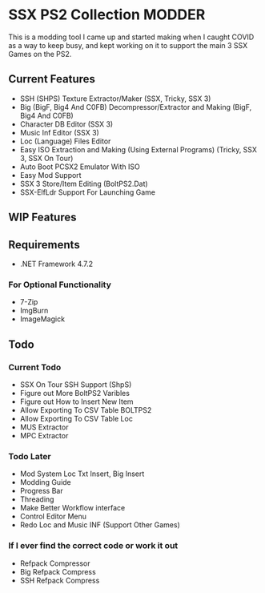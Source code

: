 
# SSX PS2 Collection MODDER

This is a modding tool I came up and started making when I caught COVID as a way to keep busy, and kept working on it to support the main 3 SSX Games on the PS2.

## Current Features
- SSH (SHPS) Texture Extractor/Maker (SSX, Tricky, SSX 3)
- Big (BigF, Big4 And C0FB) Decompressor/Extractor and Making (BigF, Big4 And C0FB)
- Character DB Editor (SSX 3)
- Music Inf Editor (SSX 3)
- Loc (Language) Files Editor
- Easy ISO Extraction and Making (Using External Programs) (Tricky, SSX 3, SSX On Tour)
- Auto Boot PCSX2 Emulator With ISO
- Easy Mod Support
- SSX 3 Store/Item Editing (BoltPS2.Dat)
- SSX-ElfLdr Support For Launching Game

## WIP Features

## Requirements

- .NET Framework 4.7.2

### For Optional Functionality
- 7-Zip
- ImgBurn
- ImageMagick

## Todo

### Current Todo
- SSX On Tour SSH Support (ShpS)
- Figure out More BoltPS2 Varibles
- Figure out How to Insert New Item
- Allow Exporting To CSV Table BOLTPS2
- Allow Exporting To CSV Table Loc
- MUS Extractor
- MPC Extractor

### Todo Later
- Mod System Loc Txt Insert, Big Insert
- Modding Guide
- Progress Bar
- Threading
- Make Better Workflow interface
- Control Editor Menu
- Redo Loc and Music INF (Support Other Games)

### If I ever find the correct code or work it out
- Refpack Compressor
- Big Refpack Compress
- SSH Refpack Compress
